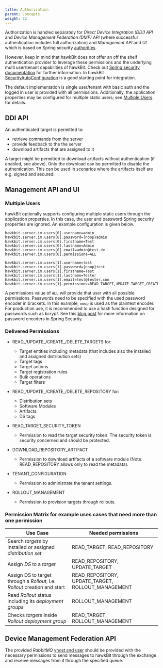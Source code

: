 ```yaml
---
title: Authorization
parent: Concepts
weight: 52
---
```


Authorization is handled separately for _Direct Device Integration (DDI) API_ and _Device Management Federation (DMF) API_ (where successful authentication includes full authorization) and _Management API_ and _UI_ which is based on Spring security [authorities](https://github.com/eclipse/hawkbit/blob/master/hawkbit-security-core/src/main/java/org/eclipse/hawkbit/im/authentication/SpPermission.java).
<!--more-->

However, keep in mind that hawkBit does not offer an off the shelf authentication provider to leverage these permissions and the underlying multi user/tenant capabilities of hawkBit. Check out [Spring security documentation](http://projects.spring.io/spring-security/) for further information. In hawkBit [SecurityAutoConfiguration](https://github.com/eclipse/hawkbit/blob/master/hawkbit-autoconfigure/src/main/java/org/eclipse/hawkbit/autoconfigure/security/SecurityAutoConfiguration.java) is a good starting point for integration.

The default implementation is single user/tenant with basic auth and the logged in user is provided with all permissions. Additionally, the application properties may be configured for multiple static users; see [Multiple Users](#multiple-users) for details.

## DDI API
An authenticated target is permitted to:
- retrieve commands from the server
- provide feedback to the the server
- download artifacts that are assigned to it

A target might be permitted to download artifacts without authentication (if enabled, see above). Only the download can be permitted to disable the authentication. This can be used in scenarios where the artifacts itself are e.g. signed and secured.  

## Management API and UI

### Multiple Users
hawkBit optionally supports configuring multiple static users through the application properties. In this case, the user and password Spring security properties are ignored.
An example configuration is given below.

    hawkbit.server.im.users[0].username=admin
    hawkbit.server.im.users[0].password={noop}admin
    hawkbit.server.im.users[0].firstname=Test
    hawkbit.server.im.users[0].lastname=Admin
    hawkbit.server.im.users[0].email=admin@test.de
    hawkbit.server.im.users[0].permissions=ALL
    
    hawkbit.server.im.users[1].username=test
    hawkbit.server.im.users[1].password={noop}test
    hawkbit.server.im.users[1].firstname=Test
    hawkbit.server.im.users[1].lastname=Tester
    hawkbit.server.im.users[1].email=test@tester.com
    hawkbit.server.im.users[1].permissions=READ_TARGET,UPDATE_TARGET,CREATE_TARGET,DELETE_TARGET

A permissions value of `ALL` will provide that user with all possible permissions. Passwords need to be specified with the used password encoder in brackets. In this example, `noop` is used as the plaintext encoder. For production use, it is recommended to use a hash function designed for passwords such as *bcrypt*. See this [blog post](https://spring.io/blog/2017/11/01/spring-security-5-0-0-rc1-released#password-storage-format) for more information on password encoders in Spring Security.

### Delivered Permissions
- READ_/UPDATE_/CREATE_/DELETE_TARGETS for:
  - Target entities including metadata (that includes also the installed and assigned distribution sets)
  - Target tags
  - Target actions
  - Target registration rules
  - Bulk operations
  - Target filters

- READ_/UPDATE_/CREATE_/DELETE_REPOSITORY for:
  - Distribution sets
  - Software Modules
  - Artifacts
  - DS tags

- READ_TARGET_SECURITY_TOKEN
  - Permission to read the target security token. The security token is security concerned and should be protected.

- DOWNLOAD_REPOSITORY_ARTIFACT
  - Permission to download artifacts of a software module (Note: READ_REPOSITORY allows only to read the metadata).

- TENANT_CONFIGURATION
  - Permission to administrate the tenant settings.

- ROLLOUT_MANAGEMENT
  - Permission to provision targets through rollouts.

### Permission Matrix for example uses cases that need more than one permission

Use Case                                                                   | Needed permissions
-------------------------------------------------------------------------- | --------------------------------------------------
Search _targets_ by installed or assigned _distribution set_               | READ_TARGET, READ_REPOSITORY
Assign _DS_ to a _target_                                                  | READ_REPOSITORY, UPDATE_TARGET
Assign DS to target through a _Rollout_, i.e. _Rollout_ creation and start | READ_REPOSITORY, UPDATE_TARGET, ROLLOUT_MANAGEMENT
Read _Rollout_ status including its _deployment groups_                    | ROLLOUT_MANAGEMENT
Checks _targets_ inside _Rollout deployment group_                         | READ_TARGET, ROLLOUT_MANAGEMENT

## Device Management Federation API
The provided _RabbitMQ_ [vhost and user](https://www.rabbitmq.com/access-control.html) should be provided with the necessary permissions to send messages to hawkBit through the exchange and receive messages from it through the specified queue.
